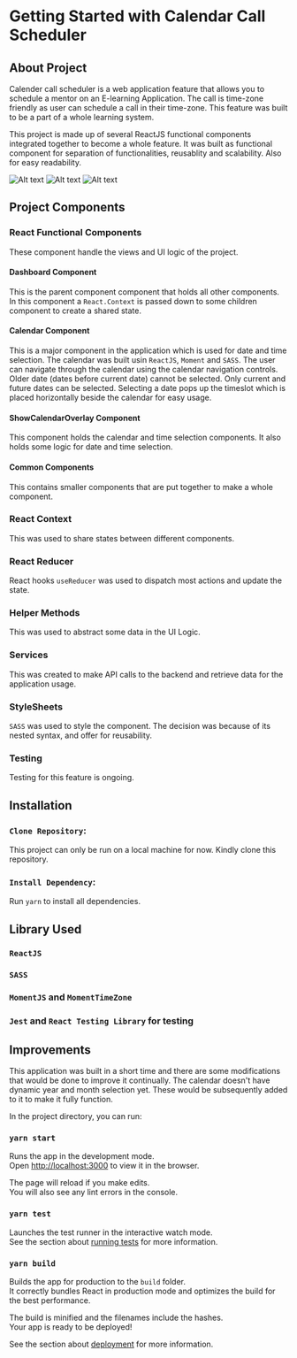 # Getting Started with Calendar Call Scheduler

## About Project

Calender call scheduler is a web application feature that allows you to schedule a mentor on an E-learning Application. The call is time-zone friendly as user can schedule a call in their time-zone.
This feature was built to be a part of a whole learning system. 

This project is made up of several ReactJS functional components integrated together to become a whole feature.
It was built as functional component for separation of functionalities, reusablity and scalability. Also for easy readability.

![Alt text](https://user-images.githubusercontent.com/14260869/117706391-21e10200-b1c5-11eb-84e3-ad587a7cf93c.png?raw=true)
![Alt text](https://user-images.githubusercontent.com/14260869/117706404-260d1f80-b1c5-11eb-80d6-f6ba3d6ca8d0.png?raw=true)
![Alt text](https://user-images.githubusercontent.com/14260869/117706408-273e4c80-b1c5-11eb-9e74-5e352cb01aba.png?raw=true)

## Project Components

### React Functional Components
These component handle the views and UI logic of the project.

#### Dashboard Component
This is the parent component component that holds all other components. In this component a `React.Context` is passed down to some children component to create a shared state.

#### Calendar Component
This is a major component in the application which is used for date and time selection. The calendar was built usin `ReactJS`, `Moment` and `SASS`.
The user can navigate through the calendar using the calendar navigation controls. Older date (dates before current date) cannot be selected. Only current and future dates can be selected.
Selecting a date pops up the timeslot which is placed horizontally beside the calendar for easy usage.

#### ShowCalendarOverlay Component
This component holds the calendar and time selection components. It also holds some logic for date and time selection.
#### Common Components
This contains smaller components that are put together to make a whole component.

### React Context
This was used to share states between different components.

### React Reducer
React hooks `useReducer` was used to dispatch most actions and update the state.

### Helper Methods
This was used to abstract some data in the UI Logic.

### Services
This was created to make API calls to the backend and retrieve data for the application usage.

### StyleSheets
`SASS` was used to style the component. The decision was because of its nested syntax, and offer for reusability.

### Testing
Testing for this feature is ongoing.

## Installation
### `Clone Repository`:
This project can only be run on a local machine for now. Kindly clone this repository.

### `Install Dependency`:
Run `yarn` to install all dependencies.

## Library Used
### `ReactJS`
### `SASS`
### `MomentJS` and  `MomentTimeZone`
### `Jest` and `React Testing Library` for testing

## Improvements
This application was built in a short time and there are some modifications that would be done to improve it continually.
The calendar doesn't have dynamic year and month selection yet. These would be subsequently added to it to make it fully function.

In the project directory, you can run:

### `yarn start`

Runs the app in the development mode.\
Open [http://localhost:3000](http://localhost:3000) to view it in the browser.

The page will reload if you make edits.\
You will also see any lint errors in the console.

### `yarn test`

Launches the test runner in the interactive watch mode.\
See the section about [running tests](https://facebook.github.io/create-react-app/docs/running-tests) for more information.

### `yarn build`

Builds the app for production to the `build` folder.\
It correctly bundles React in production mode and optimizes the build for the best performance.

The build is minified and the filenames include the hashes.\
Your app is ready to be deployed!

See the section about [deployment](https://facebook.github.io/create-react-app/docs/deployment) for more information.
